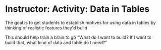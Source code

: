 # Instructor: Activity: Data in Tables

The goal is to get students to establish motives for using data in tables by thinking of realistic features they'd build

This should help train a brain to go "What do I want to build? If I want to build that, what kind of data and table do I need?"
